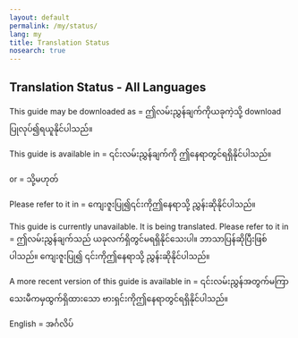 ```yaml
---
layout: default
permalink: /my/status/
lang: my
title: Translation Status
nosearch: true
---
```


## Translation Status - All Languages

This guide may be downloaded as = ဤလမ်းညွှန်ချက်ကိုယခုကဲ့သို့ download ပြုလုပ်၍ရယူနိုင်ပါသည်။

This guide is available in = ၎င်းလမ်းညွှန်ချက်ကို ဤနေရာတွင်ရရှိနိုင်ပါသည်။ 

or = သို့မဟုတ်  

Please refer to it in = ကျေးဇူးပြု၍၎င်းကိုဤနေရာသို့ ညွှန်းဆိုနိုင်ပါသည်။ 

This guide is currently unavailable. It is being translated. Please refer to it in  = ဤလမ်းညွှန်ချက်သည် ယခုလက်ရှိတွင်မရရှိနိုင်သေးပါ။ ဘာသာပြန်ဆိုပြီးဖြစ်ပါသည်။ ကျေးဇူးပြု၍ ၎င်းကိုဤနေရာသို့ ညွှန်းဆိုနိုင်ပါသည်။ 

A more recent version of this guide is available in = ၎င်းလမ်းညွှန်အတွက်မကြာသေးမီကမှထွက်ရှိထားသော ဗားရှင်းကိုဤနေရာတွင်ရရှိနိုင်ပါသည်။

English = အင်္ဂလိပ်
